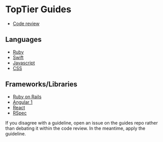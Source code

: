 TopTier Guides
======

* [Code review](./code-review)

## Languages

* [Ruby](./ruby)
* [Swift](./swift)
* [Javascript](https://github.com/airbnb/javascript)
* [CSS](./css.md)

## Frameworks/Libraries

* [Ruby on Rails](./ruby/rails.md)
* [Angular 1](https://github.com/johnpapa/angular-styleguide/blob/master/a1)
* [React](https://github.com/airbnb/javascript/tree/master/react)
* [RSpec](http://betterspecs.org)


If you disagree with a guideline, open an issue on the guides repo rather than
debating it within the code review. In the meantime, apply the guideline.
